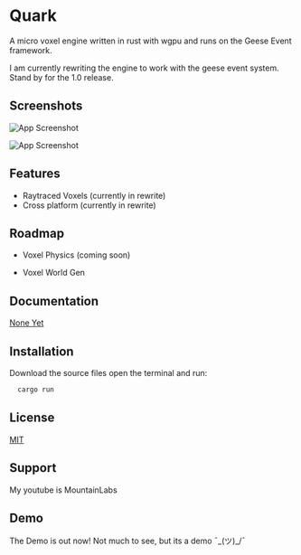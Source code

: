 
# Quark

A micro voxel engine written in rust with wgpu and runs on the Geese Event framework.

I am currently rewriting the engine to work with the geese event system. Stand by for the 1.0 release.

## Screenshots

![App Screenshot](https://github.com/MountainLabsYT/Quark/blob/main/Screenshot%202024-09-14%20120502.png)

![App Screenshot](https://github.com/user-attachments/assets/c019a9d6-795e-4cc2-a181-81d4e9a6526f)

## Features

- Raytraced Voxels (currently in rewrite)
- Cross platform (currently in rewrite)


## Roadmap

- Voxel Physics (coming soon)

- Voxel World Gen 


## Documentation

[None Yet](https://Cool_url.com)


## Installation

Download the source files open the terminal and run:

```bash
  cargo run
```
    
## License

[MIT](https://choosealicense.com/licenses/mit/)


## Support

My youtube is MountainLabs


## Demo

The Demo is out now! Not much to see, but its a demo ¯\_(ツ)_/¯

